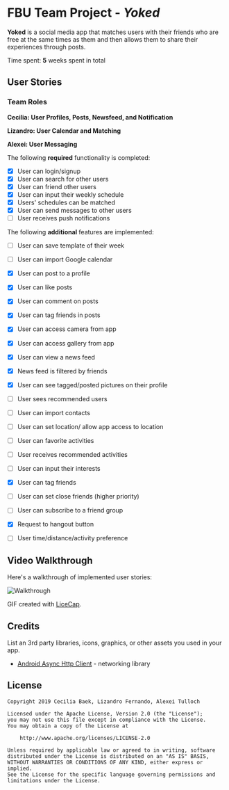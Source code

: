 # FBU Team Project - *Yoked*

**Yoked** is a social media app that matches users with their friends who are free at the same times as them and then allows them to share their experiences through posts.

Time spent: **5** weeks spent in total

## User Stories

### Team Roles
**Cecilia: User Profiles, Posts, Newsfeed, and Notification**

**Lizandro: User Calendar and Matching**

**Alexei: User Messaging**

The following **required** functionality is completed:

- [X] User can login/signup
- [X] User can search for other users
- [X] User can friend other users
- [X] User can input their weekly schedule
- [X] Users' schedules can be matched
- [X] User can send messages to other users
- [ ] User receives push notifications

The following **additional** features are implemented:

- [ ] User can save template of their week
- [ ] User can import Google calendar
- [X] User can post to a profile
- [X] User can like posts
- [X] User can comment on posts
- [X] User can tag friends in posts
- [X] User can access camera from app
- [X] User can access gallery from app
- [X] User can view a news feed
- [X] News feed is filtered by friends
- [X] User can see tagged/posted pictures on their profile
- [ ] User sees recommended users
- [ ] User can import contacts
- [ ] User can set location/ allow app access to location
- [ ] User can favorite activities
- [ ] User receives recommended activities
- [ ] User can input their interests
- [X] User can tag friends
- [ ] User can set close friends (higher priority)
- [ ] User can subscribe to a friend group
- [X] Request to hangout button
- [ ] User time/distance/activity preference 


## Video Walkthrough

Here's a walkthrough of implemented user stories:

![Walkthrough](YokedVid.gif)

GIF created with [LiceCap](http://www.cockos.com/licecap/).

## Credits

List an 3rd party libraries, icons, graphics, or other assets you used in your app.

- [Android Async Http Client](http://loopj.com/android-async-http/) - networking library


## License

    Copyright 2019 Cecilia Baek, Lizandro Fernando, Alexei Tulloch

    Licensed under the Apache License, Version 2.0 (the "License");
    you may not use this file except in compliance with the License.
    You may obtain a copy of the License at

        http://www.apache.org/licenses/LICENSE-2.0

    Unless required by applicable law or agreed to in writing, software
    distributed under the License is distributed on an "AS IS" BASIS,
    WITHOUT WARRANTIES OR CONDITIONS OF ANY KIND, either express or implied.
    See the License for the specific language governing permissions and
    limitations under the License.


